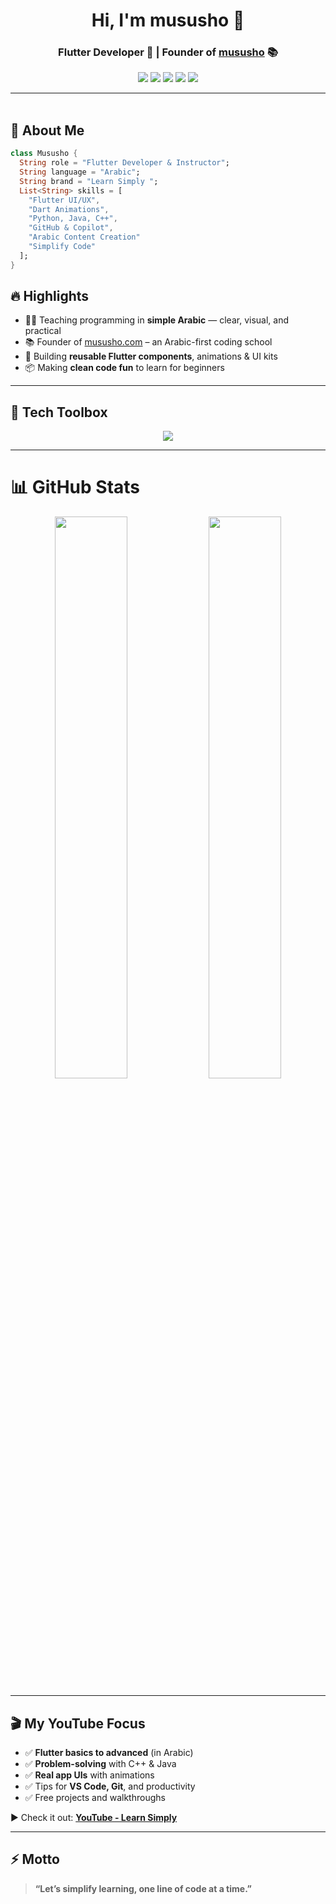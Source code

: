 <h1 align="center">Hi, I'm mususho  👋</h1>
<h3 align="center">Flutter Developer 🧠  | Founder of <a href="https://mususho.com" target="_blank">mususho</a> 📚</h3>

<p align="center">
  <a href="https://instagram.com/mususho"><img src="https://img.shields.io/badge/@ahmed.aaddel-E4405F?style=for-the-badge&logo=instagram&logoColor=white" /></a>
  <a href="https://linkedin.com/in/mususho"><img src="https://img.shields.io/badge/Ahmed%20Adel-0077B5?style=for-the-badge&logo=linkedin&logoColor=white" /></a>
  <a href="https://www.youtube.com/@mususho/videos/?sub_confirmation=1"><img src="https://img.shields.io/badge/YouTube-Learn_Simply-FF0000?style=for-the-badge&logo=youtube&logoColor=white" /></a>
  <a href="https://facebook.com/"><img src="https://img.shields.io/badge/Facebook-1877F2?style=for-the-badge&logo=facebook&logoColor=white" /></a>
  <a href="https://mususho.com"><img src="https://img.shields.io/badge/Website-learrnsimply.com-blueviolet?style=for-the-badge&logo=google-chrome&logoColor=white" /></a>
</p>

---

<img src="https://media.giphy.com/media/3o7abKhOpu0NwenH3O/giphy.gif" width="100%" height="3px" />

## 🚀 About Me

```dart
class Mususho {
  String role = "Flutter Developer & Instructor";
  String language = "Arabic";
  String brand = "Learn Simply ";
  List<String> skills = [
    "Flutter UI/UX",
    "Dart Animations",
    "Python, Java, C++",
    "GitHub & Copilot",
    "Arabic Content Creation"
    "Simplify Code"
  ];
}
```
## 🔥 Highlights

- 👨‍🏫 Teaching programming in **simple Arabic** — clear, visual, and practical
- 📚 Founder of [mususho.com](https://mususho.com) – an Arabic-first coding school
- 🧩 Building **reusable Flutter components**, animations & UI kits
- 📦 Making **clean code fun** to learn for beginners

---

## 🧰 Tech Toolbox

<p align="center">
  <img src="https://skillicons.dev/icons?i=flutter,dart,cpp,java,python,vscode,github,figma,git,bash" />
</p>

---

# 📊 GitHub Stats

<p align="center">
  <img src="https://github-readme-stats.vercel.app/api?username=ahmedlearnSimply&show_icons=true&theme=tokyonight&hide_border=true&border_radius=10" width="48%" />
  <img src="https://github-readme-streak-stats.herokuapp.com/?user=ahmedlearnSimply&theme=tokyonight&hide_border=true&border_radius=10" width="48%" />
</p>

---

## 🎬 My YouTube Focus

- ✅ **Flutter basics to advanced** (in Arabic)
- ✅ **Problem-solving** with C++ & Java
- ✅ **Real app UIs** with animations
- ✅ Tips for **VS Code, Git**, and productivity
- ✅ Free projects and walkthroughs

▶️ Check it out: [**YouTube - Learn Simply**](https://www.youtube.com/@mususho/videos/?sub_confirmation=1)

---



## ⚡️ Motto

> **“Let’s simplify learning, one line of code at a time.”**
